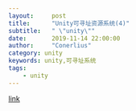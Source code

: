 ```yaml
---
layout:     post
title:      "Unity可寻址资源系统(4)"
subtitle:   " \"unity\""
date:       2019-11-14 22:00:00
author:     "Conerlius"
category: unity
keywords: unity,可寻址系统
tags:
    - unity
---
```


[link](https://docs.unity3d.com/Packages/com.unity.addressables@1.1/manual/AddressableAssetsDevelopmentCycle.html)

